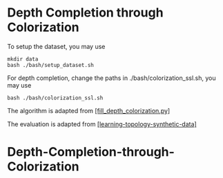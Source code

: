 # Depth Completion through Colorization

To setup the dataset, you may use
```
mkdir data
bash ./bash/setup_dataset.sh
```

For depth completion, change the paths in ./bash/colorization_ssl.sh, you may use
```
bash ./bash/colorization_ssl.sh
```

The algorithm is adapted from [[fill_depth_colorization.py]](https://gist.github.com/ialhashim/be6235489a9c43c6d240e8331836586a)

The evaluation is adapted from [[learning-topology-synthetic-data]](https://github.com/alexklwong/learning-topology-synthetic-data)
# Depth-Completion-through-Colorization
